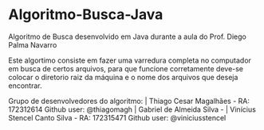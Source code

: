 # Algoritmo-Busca-Java
Algoritmo de Busca desenvolvido em Java durante a aula do Prof. Diego Palma Navarro 

Este algortimo consiste em fazer uma varredura completa no computador em busca de certos arquivos, para que funcione corretamente deve-se colocar o diretorio raiz da máquina e o nome dos arquivos que deseja encontrar.

Grupo de desenvolvedores do algoritmo: 
  | Thiago Cesar Magalhães - RA: 172312614 Github user: @thiagomagh
  | Gabriel de Almeida Silva - 
  | Vinícius Stencel Canto Silva - RA: 172315471 Github user: @viniciusstencel
